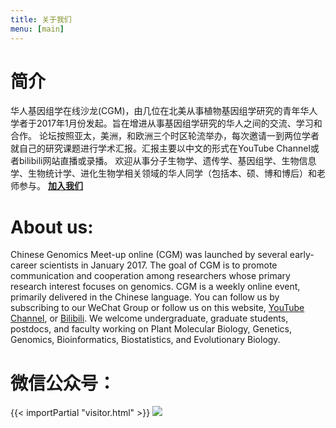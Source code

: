 ```yaml
---
title: 关于我们
menu: [main]
---
```




# 简介

华人基因组学在线沙龙(CGM)，由几位在北美从事植物基因组学研究的青年华人学者于2017年1月份发起。旨在增进从事基因组学研究的华人之间的交流、学习和合作。
论坛按照亚太，美洲，和欧洲三个时区轮流举办，每次邀请一到两位学者就自己的研究课题进行学术汇报。汇报主要以中文的形式在YouTube Channel或者bilibili网站直播或录播。
欢迎从事分子生物学、遗传学、基因组学、生物信息学、生物统计学、进化生物学相关领域的华人同学（包括本、硕、博和博后）和老师参与。
**[加入我们](http://cgmonline.co/subscribe/)**

# About us:

Chinese Genomics Meet-up online (CGM) was launched by several early-career scientists in January 2017. The goal of CGM is to promote communication and cooperation among researchers whose primary research interest focuses on genomics.
CGM is a weekly online event, primarily delivered in the Chinese language.
You can follow us by subscribing to our WeChat Group or follow us on this website, [YouTube Channel](https://www.youtube.com/channel/UCk4tsPZOzGkP2IaU4YvUG_g), or [Bilibili](https://space.bilibili.com/298768313). 
We welcome undergraduate, graduate students, postdocs, and faculty working on Plant Molecular Biology, Genetics, Genomics, Bioinformatics, Biostatistics, and Evolutionary Biology. 

# 微信公众号：

{{< importPartial "visitor.html" >}}
![](https://i.imgur.com/b6b2xJu.jpg)
